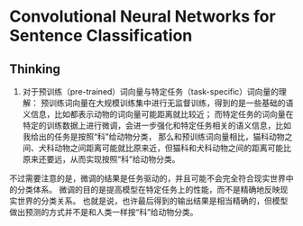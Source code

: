 # Convolutional Neural Networks for Sentence Classification

## Thinking
1. 对于预训练（pre-trained）词向量与特定任务（task-specific）词向量的理解：
预训练词向量在大规模训练集中进行无监督训练，得到的是一些基础的语义信息，比如都表示动物的词向量可能距离就比较近；
而特定任务的词向量在特定的训练数据上进行微调，会进一步强化和特定任务相关的语义信息，比如我给出的任务是按照“科”给动物分类，
那么和预训练词向量相比，猫科动物之间、犬科动物之间距离可能就比原来近，但猫科和犬科动物之间的距离可能比原来还要远，从而实现按照“科”给动物分类。

不过需要注意的是，微调的结果是任务驱动的，并且可能不会完全符合现实世界中的分类体系。
微调的目的是提高模型在特定任务上的性能，而不是精确地反映现实世界的分类关系。
也就是说，也许最后得到的输出结果是相当精确的，但模型做出预测的方式并不是和人类一样按“科”给动物分类。
